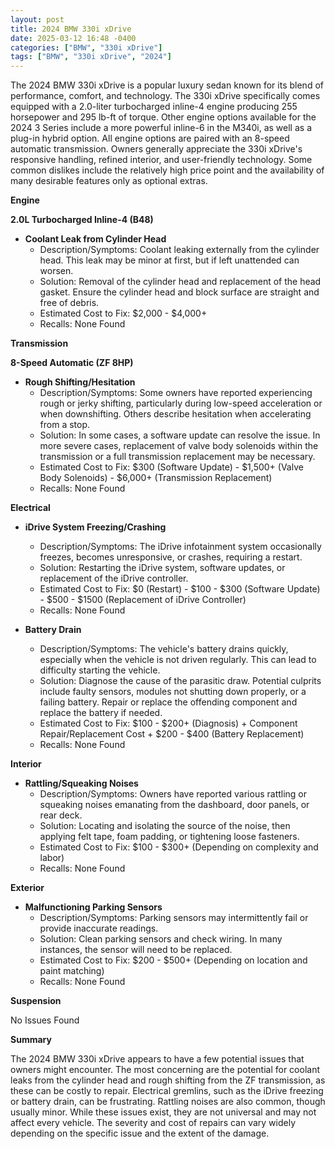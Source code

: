 ```yaml
---
layout: post
title: 2024 BMW 330i xDrive
date: 2025-03-12 16:48 -0400
categories: ["BMW", "330i xDrive"]
tags: ["BMW", "330i xDrive", "2024"]
---
```

The 2024 BMW 330i xDrive is a popular luxury sedan known for its blend of performance, comfort, and technology. The 330i xDrive specifically comes equipped with a 2.0-liter turbocharged inline-4 engine producing 255 horsepower and 295 lb-ft of torque. Other engine options available for the 2024 3 Series include a more powerful inline-6 in the M340i, as well as a plug-in hybrid option. All engine options are paired with an 8-speed automatic transmission. Owners generally appreciate the 330i xDrive's responsive handling, refined interior, and user-friendly technology. Some common dislikes include the relatively high price point and the availability of many desirable features only as optional extras.

**Engine**

**2.0L Turbocharged Inline-4 (B48)**

*   **Coolant Leak from Cylinder Head**
    *   Description/Symptoms: Coolant leaking externally from the cylinder head. This leak may be minor at first, but if left unattended can worsen.
    *   Solution: Removal of the cylinder head and replacement of the head gasket. Ensure the cylinder head and block surface are straight and free of debris.
    *   Estimated Cost to Fix: $2,000 - $4,000+
    *   Recalls: None Found

**Transmission**

**8-Speed Automatic (ZF 8HP)**

*   **Rough Shifting/Hesitation**
    *   Description/Symptoms: Some owners have reported experiencing rough or jerky shifting, particularly during low-speed acceleration or when downshifting. Others describe hesitation when accelerating from a stop.
    *   Solution: In some cases, a software update can resolve the issue. In more severe cases, replacement of valve body solenoids within the transmission or a full transmission replacement may be necessary.
    *   Estimated Cost to Fix: $300 (Software Update) - $1,500+ (Valve Body Solenoids) - $6,000+ (Transmission Replacement)
    *   Recalls: None Found

**Electrical**

*   **iDrive System Freezing/Crashing**
    *   Description/Symptoms: The iDrive infotainment system occasionally freezes, becomes unresponsive, or crashes, requiring a restart.
    *   Solution: Restarting the iDrive system, software updates, or replacement of the iDrive controller.
    *   Estimated Cost to Fix: $0 (Restart) - $100 - $300 (Software Update) - $500 - $1500 (Replacement of iDrive Controller)
    *   Recalls: None Found

*   **Battery Drain**
    *   Description/Symptoms: The vehicle's battery drains quickly, especially when the vehicle is not driven regularly. This can lead to difficulty starting the vehicle.
    *   Solution: Diagnose the cause of the parasitic draw. Potential culprits include faulty sensors, modules not shutting down properly, or a failing battery. Repair or replace the offending component and replace the battery if needed.
    *   Estimated Cost to Fix: $100 - $200+ (Diagnosis) + Component Repair/Replacement Cost + $200 - $400 (Battery Replacement)
    *   Recalls: None Found

**Interior**

*   **Rattling/Squeaking Noises**
    *   Description/Symptoms: Owners have reported various rattling or squeaking noises emanating from the dashboard, door panels, or rear deck.
    *   Solution: Locating and isolating the source of the noise, then applying felt tape, foam padding, or tightening loose fasteners.
    *   Estimated Cost to Fix: $100 - $300+ (Depending on complexity and labor)
    *   Recalls: None Found

**Exterior**

*   **Malfunctioning Parking Sensors**
    *   Description/Symptoms: Parking sensors may intermittently fail or provide inaccurate readings.
    *   Solution: Clean parking sensors and check wiring. In many instances, the sensor will need to be replaced.
    *   Estimated Cost to Fix: $200 - $500+ (Depending on location and paint matching)
    *   Recalls: None Found

**Suspension**

No Issues Found

**Summary**

The 2024 BMW 330i xDrive appears to have a few potential issues that owners might encounter. The most concerning are the potential for coolant leaks from the cylinder head and rough shifting from the ZF transmission, as these can be costly to repair. Electrical gremlins, such as the iDrive freezing or battery drain, can be frustrating. Rattling noises are also common, though usually minor. While these issues exist, they are not universal and may not affect every vehicle. The severity and cost of repairs can vary widely depending on the specific issue and the extent of the damage.

